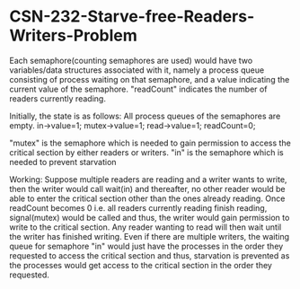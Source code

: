 # CSN-232-Starve-free-Readers-Writers-Problem

Each semaphore(counting semaphores are used) would have two variables/data structures associated with it, namely a process queue consisting of process waiting on that
semaphore, and a value indicating the current value of the semaphore. "readCount" indicates the number of readers currently reading.

Initially, the state is as follows:
All process queues of the semaphores are empty.
in->value=1;
mutex->value=1;
read->value=1;
readCount=0;


"mutex" is the semaphore which is needed to gain permission to access the critical section by either readers or writers.
"in" is the semaphore which is needed to prevent starvation
    
Working:
Suppose multiple readers are reading and a writer wants to write, then the writer would call wait(in) and thereafter, no other reader
would be able to enter the critical section other than the ones already reading.
Once readCount becomes 0 i.e. all readers currently reading finish reading, signal(mutex) would be called and thus, the writer would gain permission to write to the
critical section.
Any reader wanting to read will then wait until the writer has finished writing.
Even if there are multiple writers, the waiting queue for semaphore "in" would just have the processes in the order they requested
to access the critical section and thus, starvation is prevented as the processes would get access to the critical section in the order they requested.

